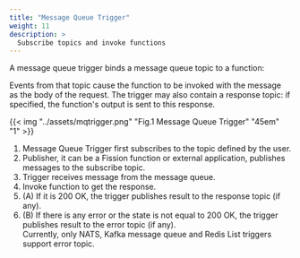 ```yaml
---
title: "Message Queue Trigger"
weight: 11
description: >
  Subscribe topics and invoke functions
---
```


A message queue trigger binds a message queue topic to a function:

Events from that topic cause the function to be invoked with the message as the body of the request.
The trigger may also contain a response topic: if specified, the function's output is sent to this response.

{{< img "../assets/mqtrigger.png" "Fig.1 Message Queue Trigger" "45em" "1" >}}

1. Message Queue Trigger first subscribes to the topic defined by the user.
2. Publisher, it can be a Fission function or external application, publishes messages to the subscribe topic.
3. Trigger receives message from the message queue.
4. Invoke function to get the response.
5. (A) If it is 200 OK, the trigger publishes result to the response topic (if any).
6. (B) If there is any error or the state is not equal to 200 OK, the trigger publishes result to the error topic (if any).</br>
Currently, only NATS, Kafka message queue and Redis List triggers support error topic.
